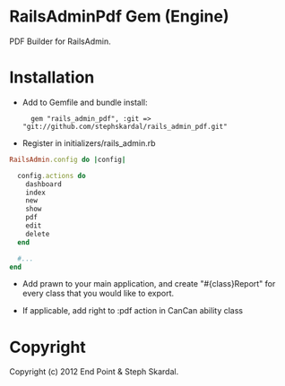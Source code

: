 RailsAdminPdf Gem (Engine)
========

PDF Builder for RailsAdmin.

Installation
========

* Add to Gemfile and bundle install:

        gem "rails_admin_pdf", :git => "git://github.com/stephskardal/rails_admin_pdf.git"

* Register in initializers/rails_admin.rb

```ruby
RailsAdmin.config do |config|

  config.actions do
    dashboard
    index
    new
    show
    pdf
    edit
    delete
  end

  #...
end
```

* Add prawn to your main application, and create "#{class}Report" for every class that you would like to export.

* If applicable, add right to :pdf action in CanCan ability class


Copyright
========

Copyright (c) 2012 End Point & Steph Skardal. 
